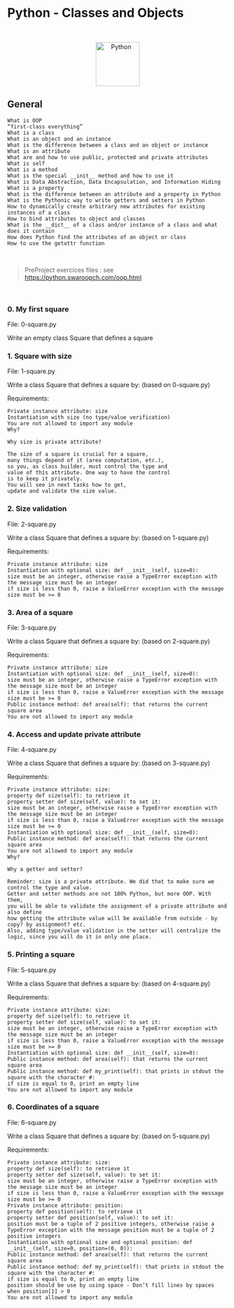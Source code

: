 # Python - Classes and Objects

$~$

<p align="center">
<img src="https://github.com/user-attachments/assets/f6a03eee-84c5-4a0d-823c-6aaece96c0fb" alt="Python" width="100"/>
</p>


## General

```
What is OOP
“first-class everything”
What is a class
What is an object and an instance
What is the difference between a class and an object or instance
What is an attribute
What are and how to use public, protected and private attributes
What is self
What is a method
What is the special __init__ method and how to use it
What is Data Abstraction, Data Encapsulation, and Information Hiding
What is a property
What is the difference between an attribute and a property in Python
What is the Pythonic way to write getters and setters in Python
How to dynamically create arbitrary new attributes for existing instances of a class
How to bind attributes to object and classes
What is the __dict__ of a class and/or instance of a class and what does it contain
How does Python find the attributes of an object or class
How to use the getattr function
```
$~$
>PreProject exercices files : see https://python.swaroopch.com/oop.html

$~$

### 0. My first square
File: 0-square.py

Write an empty class Square that defines a square



### 1. Square with size
File: 1-square.py

Write a class Square that defines a square by: (based on 0-square.py)


Requirements:
```
Private instance attribute: size
Instantiation with size (no type/value verification)
You are not allowed to import any module
Why?

Why size is private attribute?

The size of a square is crucial for a square,
many things depend of it (area computation, etc.),
so you, as class builder, must control the type and
value of this attribute. One way to have the control
is to keep it privately.
You will see in next tasks how to get,
update and validate the size value.
```

### 2. Size validation
File: 2-square.py

Write a class Square that defines a square by: (based on 1-square.py)


Requirements:
```
Private instance attribute: size
Instantiation with optional size: def __init__(self, size=0):
size must be an integer, otherwise raise a TypeError exception with the message size must be an integer
if size is less than 0, raise a ValueError exception with the message size must be >= 0
```

### 3. Area of a square
File: 3-square.py

Write a class Square that defines a square by: (based on 2-square.py)


Requirements:
```
Private instance attribute: size
Instantiation with optional size: def __init__(self, size=0):
size must be an integer, otherwise raise a TypeError exception with the message size must be an integer
if size is less than 0, raise a ValueError exception with the message size must be >= 0
Public instance method: def area(self): that returns the current square area
You are not allowed to import any module
```

### 4. Access and update private attribute
File: 4-square.py

Write a class Square that defines a square by: (based on 3-square.py)


Requirements:
```
Private instance attribute: size:
property def size(self): to retrieve it
property setter def size(self, value): to set it:
size must be an integer, otherwise raise a TypeError exception with the message size must be an integer
if size is less than 0, raise a ValueError exception with the message size must be >= 0
Instantiation with optional size: def __init__(self, size=0):
Public instance method: def area(self): that returns the current square area
You are not allowed to import any module
Why?

Why a getter and setter?

Reminder: size is a private attribute. We did that to make sure we control the type and value.
Getter and setter methods are not 100% Python, but more OOP. With them,
you will be able to validate the assignment of a private attribute and also define
how getting the attribute value will be available from outside - by copy? by assignment? etc.
Also, adding type/value validation in the setter will centralize the logic, since you will do it in only one place.
```

### 5. Printing a square
File: 5-square.py

Write a class Square that defines a square by: (based on 4-square.py)


Requirements:
```
Private instance attribute: size:
property def size(self): to retrieve it
property setter def size(self, value): to set it:
size must be an integer, otherwise raise a TypeError exception with the message size must be an integer
if size is less than 0, raise a ValueError exception with the message size must be >= 0
Instantiation with optional size: def __init__(self, size=0):
Public instance method: def area(self): that returns the current square area
Public instance method: def my_print(self): that prints in stdout the square with the character #:
if size is equal to 0, print an empty line
You are not allowed to import any module
```

### 6. Coordinates of a square
File: 6-square.py

Write a class Square that defines a square by: (based on 5-square.py)


Requirements:
```
Private instance attribute: size:
property def size(self): to retrieve it
property setter def size(self, value): to set it:
size must be an integer, otherwise raise a TypeError exception with the message size must be an integer
if size is less than 0, raise a ValueError exception with the message size must be >= 0
Private instance attribute: position:
property def position(self): to retrieve it
property setter def position(self, value): to set it:
position must be a tuple of 2 positive integers, otherwise raise a TypeError exception with the message position must be a tuple of 2 positive integers
Instantiation with optional size and optional position: def __init__(self, size=0, position=(0, 0)):
Public instance method: def area(self): that returns the current square area
Public instance method: def my_print(self): that prints in stdout the square with the character #:
if size is equal to 0, print an empty line
position should be use by using space - Don’t fill lines by spaces when position[1] > 0
You are not allowed to import any module
```
